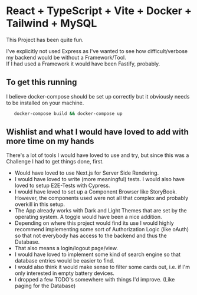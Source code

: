 # React + TypeScript + Vite + Docker + Tailwind + MySQL

This Project has been quite fun.

I've explicitly not used Express as I've wanted to see how difficult/verbose my backend would be without a Framework/Tool.\
If I had used a Framework it would have been Fastify, probably.

## To get this running

I believe docker-compose should be set up correctly but it obviously needs to be installed on your machine.

```bash
   docker-compose build && docker-compose up
```

## Wishlist and what I would have loved to add with more time on my hands

There's a lot of tools I would have loved to use and try, but since this was a Challenge I had to get things done, first.

- Would have loved to use Next.js for Server Side Rendering.
- I would have loved to write (more meaningful) tests. I would also have loved to setup E2E-Tests with Cypress.
- I would have loved to set up a Component Browser like StoryBook. However, the components used were not all that complex and probably overkill in this setup.
- The App already works with Dark and Light Themes that are set by the operating system. A toggle would have been a nice addition.
- Depending on where this project would find its use I would highly recommend implementing some sort of Authorization Logic (like oAuth) so that not everybody has access to the backend and thus the Database.
- That also means a login/logout page/view.
- I would have loved to implement some kind of search engine so that database entries would be easier to find.
- I would also think it would make sense to filter some cards out, i.e. if I'm only interested in empty battery devices.
- I dropped a few TODO's somewhere with things I'd improve. (Like paging for the Database)
